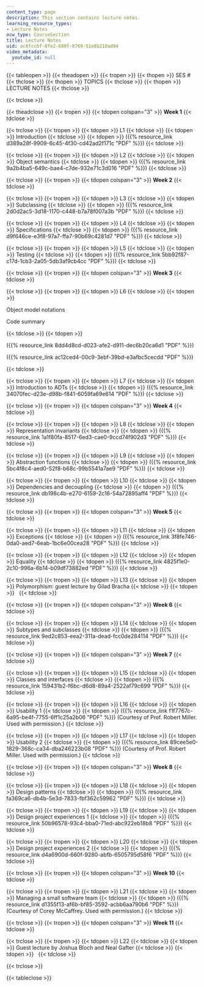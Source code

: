 ```yaml
---
content_type: page
description: This section contains lecture notes.
learning_resource_types:
- Lecture Notes
ocw_type: CourseSection
title: Lecture Notes
uid: ac8fccbf-8fe2-680f-8769-51e8b210ad94
video_metadata:
  youtube_id: null
---
```


{{< tableopen >}}
{{< theadopen >}}
{{< tropen >}}
{{< thopen >}}
SES #
{{< thclose >}}
{{< thopen >}}
TOPICS
{{< thclose >}}
{{< thopen >}}
LECTURE NOTES
{{< thclose >}}

{{< trclose >}}

{{< theadclose >}}
{{< tropen >}}
{{< tdopen colspan="3" >}}
**Week 1**
{{< tdclose >}}

{{< trclose >}}
{{< tropen >}}
{{< tdopen >}}
L1
{{< tdclose >}}
{{< tdopen >}}
Introduction
{{< tdclose >}}
{{< tdopen >}}
({{% resource_link d389a28f-9909-6c45-4f30-cd42ad2f171c "PDF" %}})
{{< tdclose >}}

{{< trclose >}}
{{< tropen >}}
{{< tdopen >}}
L2
{{< tdclose >}}
{{< tdopen >}}
Object semantics
{{< tdclose >}}
{{< tdopen >}}
({{% resource_link 9a2b4ba5-649c-bae4-c7de-932e71c3d016 "PDF" %}})
{{< tdclose >}}

{{< trclose >}}
{{< tropen >}}
{{< tdopen colspan="3" >}}
**Week 2**
{{< tdclose >}}

{{< trclose >}}
{{< tropen >}}
{{< tdopen >}}
L3
{{< tdclose >}}
{{< tdopen >}}
Subclassing
{{< tdclose >}}
{{< tdopen >}}
({{% resource_link 2d0d2ac5-3d18-1170-c448-b7a78f007a3b "PDF" %}})
{{< tdclose >}}

{{< trclose >}}
{{< tropen >}}
{{< tdopen >}}
L4
{{< tdclose >}}
{{< tdopen >}}
Specifications
{{< tdclose >}}
{{< tdopen >}}
({{% resource_link d9f646ce-e3f8-97a7-ffa7-90b69c4281d7 "PDF" %}})
{{< tdclose >}}

{{< trclose >}}
{{< tropen >}}
{{< tdopen >}}
L5
{{< tdclose >}}
{{< tdopen >}}
Testing
{{< tdclose >}}
{{< tdopen >}}
({{% resource_link 5bb92f87-c17d-1cb3-2a05-5db3af9cb4cc "PDF" %}})
{{< tdclose >}}

{{< trclose >}}
{{< tropen >}}
{{< tdopen colspan="3" >}}
**Week 3**
{{< tdclose >}}

{{< trclose >}}
{{< tropen >}}
{{< tdopen >}}
L6
{{< tdclose >}}
{{< tdopen >}}


Object model notations

Code summary


{{< tdclose >}}
{{< tdopen >}}


({{% resource_link 8dd4d8cd-d023-afe2-d911-dec6b20ca6d1 "PDF" %}})

({{% resource_link ac12ced4-00c9-3ebf-39bd-e3afbc5cecdd "PDF" %}})


{{< tdclose >}}

{{< trclose >}}
{{< tropen >}}
{{< tdopen >}}
L7
{{< tdclose >}}
{{< tdopen >}}
Introduction to ADTs
{{< tdclose >}}
{{< tdopen >}}
({{% resource_link 34070fec-d23e-d98b-f841-6059fa69e614 "PDF" %}})
{{< tdclose >}}

{{< trclose >}}
{{< tropen >}}
{{< tdopen colspan="3" >}}
**Week 4**
{{< tdclose >}}

{{< trclose >}}
{{< tropen >}}
{{< tdopen >}}
L8
{{< tdclose >}}
{{< tdopen >}}
Representation invariants
{{< tdclose >}}
{{< tdopen >}}
({{% resource_link 1a1f80fa-8517-6ed3-cae0-9ccd74f902d3 "PDF" %}})
{{< tdclose >}}

{{< trclose >}}
{{< tropen >}}
{{< tdopen >}}
L9
{{< tdclose >}}
{{< tdopen >}}
Abstraction functions
{{< tdclose >}}
{{< tdopen >}}
({{% resource_link 5bc4f8c4-aed0-52f8-b68c-99b5541a7ae9 "PDF" %}})
{{< tdclose >}}

{{< trclose >}}
{{< tropen >}}
{{< tdopen >}}
L10
{{< tdclose >}}
{{< tdopen >}}
Dependencies and decoupling
{{< tdclose >}}
{{< tdopen >}}
({{% resource_link db198c4b-e270-6159-2c16-54a72895aff4 "PDF" %}})
{{< tdclose >}}

{{< trclose >}}
{{< tropen >}}
{{< tdopen colspan="3" >}}
**Week 5**
{{< tdclose >}}

{{< trclose >}}
{{< tropen >}}
{{< tdopen >}}
L11
{{< tdclose >}}
{{< tdopen >}}
Exceptions
{{< tdclose >}}
{{< tdopen >}}
({{% resource_link 3f8fe746-0da0-aed7-6eab-1bc6e00cea28 "PDF" %}})
{{< tdclose >}}

{{< trclose >}}
{{< tropen >}}
{{< tdopen >}}
L12
{{< tdclose >}}
{{< tdopen >}}
Equality
{{< tdclose >}}
{{< tdopen >}}
({{% resource_link 4825f1e0-2c10-996a-6b14-b09df73882ed "PDF" %}})
{{< tdclose >}}

{{< trclose >}}
{{< tropen >}}
{{< tdopen >}}
L13
{{< tdclose >}}
{{< tdopen >}}
Polymorphism: guest lecture by Gilad Bracha
{{< tdclose >}}
{{< tdopen >}}
 
{{< tdclose >}}

{{< trclose >}}
{{< tropen >}}
{{< tdopen colspan="3" >}}
**Week 6**
{{< tdclose >}}

{{< trclose >}}
{{< tropen >}}
{{< tdopen >}}
L14
{{< tdclose >}}
{{< tdopen >}}
Subtypes and subclasses
{{< tdclose >}}
{{< tdopen >}}
({{% resource_link 9ed2c853-eea2-311a-dead-fcc0de284114 "PDF" %}})
{{< tdclose >}}

{{< trclose >}}
{{< tropen >}}
{{< tdopen colspan="3" >}}
**Week 7**
{{< tdclose >}}

{{< trclose >}}
{{< tropen >}}
{{< tdopen >}}
L15
{{< tdclose >}}
{{< tdopen >}}
Classes and interfaces
{{< tdclose >}}
{{< tdopen >}}
({{% resource_link 159431b2-f6bc-d6d8-89a4-2522af79c699 "PDF" %}})
{{< tdclose >}}

{{< trclose >}}
{{< tropen >}}
{{< tdopen >}}
L16
{{< tdclose >}}
{{< tdopen >}}
Usability 1
{{< tdclose >}}
{{< tdopen >}}
({{% resource_link f1f7767c-6a95-be4f-7755-6ff1c25a2b06 "PDF" %}}) (Courtesy of Prof. Robert Miller. Used with permission.)
{{< tdclose >}}

{{< trclose >}}
{{< tropen >}}
{{< tdopen >}}
L17
{{< tdclose >}}
{{< tdopen >}}
Usability 2
{{< tdclose >}}
{{< tdopen >}}
({{% resource_link 89cee5e0-1829-368c-ca34-dba246223b08 "PDF" %}}) (Courtesy of Prof. Robert Miller. Used with permission.)
{{< tdclose >}}

{{< trclose >}}
{{< tropen >}}
{{< tdopen colspan="3" >}}
**Week 8**
{{< tdclose >}}

{{< trclose >}}
{{< tropen >}}
{{< tdopen >}}
L18
{{< tdclose >}}
{{< tdopen >}}
Design patterns
{{< tdclose >}}
{{< tdopen >}}
({{% resource_link fa369ca6-db4b-5e3d-7833-fbf362c59962 "PDF" %}})
{{< tdclose >}}

{{< trclose >}}
{{< tropen >}}
{{< tdopen >}}
L19
{{< tdclose >}}
{{< tdopen >}}
Design project experiences 1
{{< tdclose >}}
{{< tdopen >}}
({{% resource_link 50b96578-93c4-bba0-71ed-abc922eb18b8 "PDF" %}})
{{< tdclose >}}

{{< trclose >}}
{{< tropen >}}
{{< tdopen >}}
L20
{{< tdclose >}}
{{< tdopen >}}
Design project experiences 2
{{< tdclose >}}
{{< tdopen >}}
({{% resource_link d4a6900d-660f-9280-abfb-6505795d58f6 "PDF" %}})
{{< tdclose >}}

{{< trclose >}}
{{< tropen >}}
{{< tdopen colspan="3" >}}
**Week 10**
{{< tdclose >}}

{{< trclose >}}
{{< tropen >}}
{{< tdopen >}}
L21
{{< tdclose >}}
{{< tdopen >}}
Managing a small software team
{{< tdclose >}}
{{< tdopen >}}
({{% resource_link d1355f13-af6b-bf85-3592-acbb6aa790b6 "PDF" %}}) (Courtesy of Corey McCaffrey. Used with permission.)
{{< tdclose >}}

{{< trclose >}}
{{< tropen >}}
{{< tdopen colspan="3" >}}
**Week 11**
{{< tdclose >}}

{{< trclose >}}
{{< tropen >}}
{{< tdopen >}}
L22
{{< tdclose >}}
{{< tdopen >}}
Guest lecture by Joshua Bloch and Neal Gafter
{{< tdclose >}}
{{< tdopen >}}
 
{{< tdclose >}}

{{< trclose >}}

{{< tableclose >}}